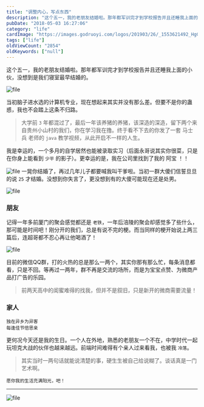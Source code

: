 ```yaml
---
title: "调整内心，写点东西"
description: "这个五一，我的老朋友结婚啦。那年都军训完才到学校报告并且还睡我上面的小伙，没想到是我们寝室最早结婚的。  ![file](https://images.godruoyi.com/posts/201805/03/1_1525364306_7ENBwIfTo3.jpg)  当初脑子进水选..."
pubDate: "2018-05-03 16:27:06"
category: "life"
cardImage: "https://images.godruoyi.com/logos/201903/26/_1553621492_HgG6NHK3b0.jpg"
tags: ["life"]
oldViewCount: "2854"
oldKeywords: ["null"]
---
```


这个五一，我的老朋友结婚啦。那年都军训完才到学校报告并且还睡我上面的小伙，没想到是我们寝室最早结婚的。

![file](https://images.godruoyi.com/posts/201805/03/1_1525364306_7ENBwIfTo3.jpg)

当初脑子进水选的计算机专业，现在想起来其实并没有那么差。但要不是你的蛊惑，我也不会踏上这条不归路。

> 大学前 `3` 年都混过了，最后一年该养猪的养猪，该深造的深造，留下两个来自贵州小山村的我们，你在学习我在撸。终于看不下去的你发了一套 马士兵 老师的 `java` 教学视频，从此开启不一样的人生。  

我是幸运的，一个多月的自学居然也能被录取实习（后面永哥说其实你很菜，只是在你身上能看到 `少平` 的影子）。更幸运的是，我在公司里找到了我的 阿宝 ！！

![file](https://images.godruoyi.com/posts/201805/03/1_1525364499_6T5SUcp6W3.jpg)
一晃你结婚了，再过几年儿子都要喊我叫干爹啦。当初一群大傻们信誓旦旦的说 `25` 才结婚。没想到你失言了，更没想到有的大傻可能现在还是处男。

![file](https://images.godruoyi.com/posts/201805/04/1_1525443342_j5SJzKQieA.jpg)

### 朋友

记得一年多前厦门的聚会感觉都还是 `老铁`，一年后涪陵的聚会却感觉多了些什么，那可能是时间吧！刚分开的我们，总是有说不完的梗。而当同样的梗开始说上两三篇后，连超哥都不忍心再让他喝酒了！

![file](https://images.godruoyi.com/posts/201805/04/1_1525442740_tRtIRUJPwG.jpg)

目前的微信QQ群，打的火热的总是那么一两个，其实你那有那么忙，每条消息都看，只是不回。等再过一两年，群不再是交流的场所，而是为宝宝点赞、为微商产品打广告的乐园。

> 前两天高中的闺蜜难得的找我，但并不是叙旧，只是新开的微商需要流量！  

### 家人

```
独在异乡为异客
每逢佳节倍思亲
```

更何况今天还是我的生日。一个人在外地，熟悉的老朋友一个不在，中学时代一起玩坦克大战的伙伴也越来越远。前端时间难得有个亲人过来看我，也被我 `冷落`。

> 其实当时一两句话就能说清楚的事，硬生生被自己给说糊了。谈话真是一门艺术啊。  

```
愿你我的生活充满阳光，吧！
```

-------------

![file](https://images.godruoyi.com/posts/201805/04/1_1525443085_GTttTijZfT.jpg)
